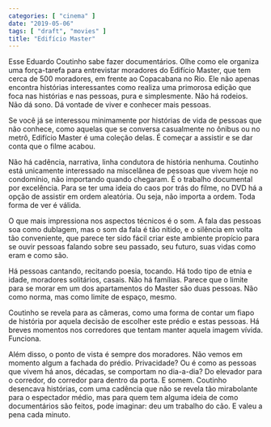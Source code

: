 ```yaml
---
categories: [ "cinema" ]
date: "2019-05-06"
tags: [ "draft", "movies" ]
title: "Edifício Master"
---
```

Esse Eduardo Coutinho sabe fazer documentários. Olhe como ele organiza
uma força-tarefa para entrevistar moradores do Edifício Master, que tem
cerca de 500 moradores, em frente ao Copacabana no Rio. Ele não apenas
encontra histórias interessantes como realiza uma primorosa edição
que foca nas histórias e nas pessoas, pura e simplesmente. Não há
rodeios. Não dá sono. Dá vontade de viver e conhecer mais pessoas.

Se você já se interessou minimamente por histórias de vida de pessoas
que não conhece, como aquelas que se conversa casualmente no ônibus
ou no metrô, Edifício Master é uma coleção delas. É começar a
assistir e se dar conta que o filme acabou.

Não há cadência, narrativa, linha condutora de história
nenhuma. Coutinho está unicamente interessado na miscelânea de pessoas
que vivem hoje no condomínio, não importando quando chegaram. É o
trabalho documental por excelência. Para se ter uma ideia do caos por
trás do filme, no DVD há a opção de assistir em ordem aleatória. Ou
seja, não importa a ordem. Toda forma de ver é válida.

O que mais impressiona nos aspectos técnicos é o som. A fala das pessoas
soa como dublagem, mas o som da fala é tão nítido, e o silência em
volta tão conveniente, que parece ter sido fácil criar este ambiente
propício para se ouvir pessoas falando sobre seu passado, seu futuro,
suas vidas como eram e como são.

Há pessoas cantando, recitando poesia, tocando. Há todo tipo de etnia
e idade, moradores solitários, casais. Não há famílias. Parece
que o limite para se morar em um dos apartamentos do Master são duas
pessoas. Não como norma, mas como limite de espaço, mesmo.

Coutinho se revela para as câmeras, como uma forma de contar um fiapo
de história por aquela decisão de escolher este prédio e estas
pessoas. Há breves momentos nos corredores que tentam manter aquela
imagem vívida. Funciona.

Além disso, o ponto de vista é sempre dos moradores. Não vemos em
momento algum a fachada do prédio. Privacidade? Ou é como as pessoas
que vivem há anos, décadas, se comportam no dia-a-dia? Do elevador para
o corredor, do corredor para dentro da porta. E somem. Coutinho desencava
histórias, com uma cadência que não se revela tão mirabolante para o
espectador médio, mas para quem tem alguma ideia de como documentários
são feitos, pode imaginar: deu um trabalho do cão. E valeu a pena cada
minuto.
